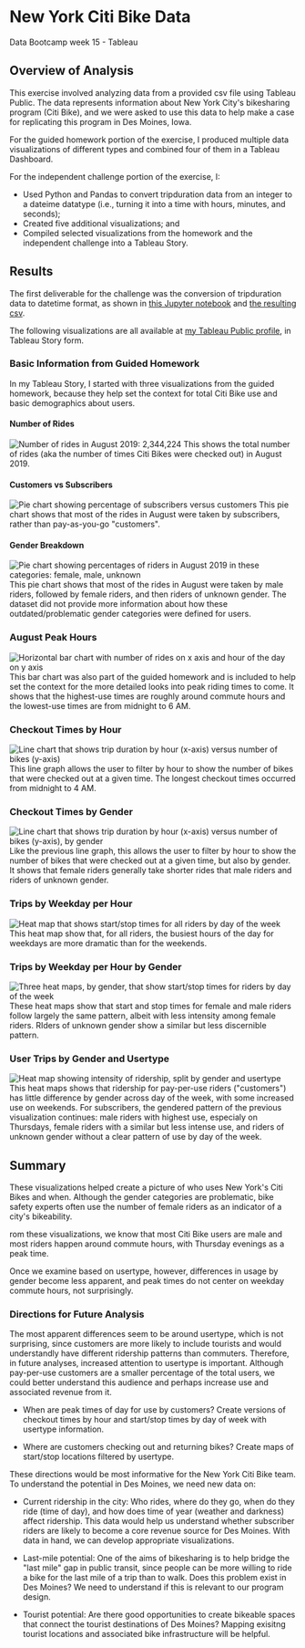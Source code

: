 # New York Citi Bike Data
Data Bootcamp week 15 - Tableau

## Overview of Analysis
This exercise involved analyzing data from a provided csv file using Tableau Public. The data represents information about New York City's bikesharing program (Citi Bike), and we were asked to use this data to help make a case for replicating this program in Des Moines, Iowa.

For the guided homework portion of the exercise, I produced multiple data visualizations of different types and combined four of them in a Tableau Dashboard.

For the independent challenge portion of the exercise, I:

* Used Python and Pandas to convert tripduration data from an integer to a dateime datatype (i.e., turning it into a time with hours, minutes, and seconds);
* Created five additional visualizations; and
* Compiled selected visualizations from the homework and the independent challenge into a Tableau Story.

## Results
The first deliverable for the challenge was the conversion of tripduration data to datetime format, as shown in [this Jupyter notebook](https://github.com/larabjork/nyc-bikesharing/blob/main/NYC_CitiBike_Challenge.ipynb) and [the resulting csv](https://github.com/larabjork/nyc-bikesharing/blob/main/201908_citibikes_converted_duration.csv).

The following visualizations are all available at [my Tableau Public profile](https://public.tableau.com/app/profile/larabjork/viz/citibike-challenge_16713902175970/NewYorksCitiBikes?publish=yes), in Tableau Story form.

### Basic Information from Guided Homework
In my Tableau Story, I started with three visualizations from the guided homework, because they help set the context for total Citi Bike use and basic demographics about users.

#### Number of Rides
![Number of rides in August 2019: 2,344,224](https://github.com/larabjork/nyc-bikesharing/blob/main/images/number_of_rides_total.png)
This shows the total number of rides (aka the number of times Citi Bikes were checked out) in August 2019.

#### Customers vs Subscribers
![Pie chart showing percentage of subscribers versus customers](https://github.com/larabjork/nyc-bikesharing/blob/main/images/customer_v_subscriber.png)
This pie chart shows that most of the rides in August were taken by subscribers, rather than pay-as-you-go "customers".

#### Gender Breakdown
![Pie chart showing percentages of riders in August 2019 in these categories: female, male, unknown](https://github.com/larabjork/nyc-bikesharing/blob/main/images/gender_breakdown.png)
This pie chart shows that most of the rides in August were taken by male riders, followed by female riders, and then riders of unknown gender. The dataset did not provide more information about how these outdated/problematic gender categories were defined for users.

### August Peak Hours
![Horizontal bar chart with number of rides on x axis and hour of the day on y axis](https://github.com/larabjork/nyc-bikesharing/blob/main/images/august_peak_hours.png)
This bar chart was also part of the guided homework and is included to help set the context for the more detailed looks into peak riding times to come. It shows that the highest-use times are roughly around commute hours and the lowest-use times are from midnight to 6 AM.

### Checkout Times by Hour
![Line chart that shows trip duration by hour (x-axis) versus number of bikes (y-axis)](https://github.com/larabjork/nyc-bikesharing/blob/main/images/checkout_times_users.png)
This line graph allows the user to filter by hour to show the number of bikes that were checked out at a given time. The longest checkout times occurred from midnight to 4 AM.

### Checkout Times by Gender
![Line chart that shows trip duration by hour (x-axis) versus number of bikes (y-axis), by gender](https://github.com/larabjork/nyc-bikesharing/blob/main/images/checkout_times_by_hour_by_gender.png)
Like the previous line graph, this allows the user to filter by hour to show the number of bikes that were checked out at a given time, but also by gender. It shows that female riders generally take shorter rides that male riders and riders of unknown gender.

### Trips by Weekday per Hour
![Heat map that shows start/stop times for all riders by day of the week](https://github.com/larabjork/nyc-bikesharing/blob/main/images/trips_by_weekday_per_hour.png)
This heat map show that, for all riders, the busiest hours of the day for weekdays are more dramatic than for the weekends. 

### Trips by Weekday per Hour by Gender
![Three heat maps, by gender, that show start/stop times for riders by day of the week](https://github.com/larabjork/nyc-bikesharing/blob/main/images/trips_by_gender_weekday_per_hour.png)
These heat maps show that start and stop times  for female and male riders follow largely the same pattern, albeit with less intensity among female riders. RIders of unknown gender show a similar but less discernible pattern.

### User Trips by Gender and Usertype
![Heat map showing intensity of ridership, split by gender and usertype](https://github.com/larabjork/nyc-bikesharing/blob/main/images/trips_by_gender_customer_type_weekday.png)
This heat maps shows that ridership for pay-per-use riders ("customers") has little difference by gender across day of the week, with some increased use on weekends. For subscribers, the gendered pattern of the previous visualization continues: male riders with highest use, especialy on Thursdays, female riders with a similar but less intense use, and riders of unknown gender without a clear pattern of use by day of the week.

## Summary
These visualizations helped create a picture of who uses New York's Citi Bikes and when. Although the gender categories are problematic, bike safety experts often use the number of female riders as an indicator of a city's bikeability. 

rom these visualizations, we know that most Citi Bike users are male and most riders happen around commute hours, with Thursday evenings as a peak time. 

Once we examine based on usertype, however, differences in usage by gender become less apparent, and peak times do not center on weekday commute hours, not surprisingly.

### Directions for Future Analysis
The most apparent differences seem to be around usertype, which is not surprising, since customers are more likely to include tourists and would understandly have different ridership patterns than commuters. Therefore, in future analyses, increased attention to usertype is important. Although pay-per-use customers are a smaller percentage of the total users, we could better understand this audience and perhaps increase use and associated revenue from it.

* When are peak times of day for use by customers? Create versions of checkout times by hour and start/stop times by day of week with usertype information.

* Where are customers checking out and returning bikes? Create maps of start/stop locations filtered by usertype.

These directions would be most informative for the New York Citi Bike team. To understand the potential in Des Moines, we need new data on:

* Current ridership in the city: Who rides,  where do they go, when do they ride (time of day), and how does time of year (weather and darkness) affect ridership. This data would help us understand whether subscriber riders are likely to become a core revenue source for Des Moines. With data in hand, we can develop appropriate visualizations.

* Last-mile potential: One of the aims of bikesharing is to help bridge the "last mile" gap in public transit, since people can be more willing to ride a bike for the last mile of a trip than to walk. Does this problem exist in Des Moines? We need to understand if this is relevant to our program design.

* Tourist potential: Are there good opportunities to create bikeable spaces that connect the tourist destinations of Des Moines? Mapping exisitng tourist locations and associated bike infrastructure will be helpful.
